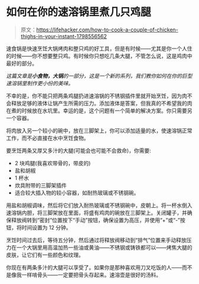 # 如何在你的速溶锅里煮几只鸡腿

> 原文：<https://lifehacker.com/how-to-cook-a-couple-of-chicken-thighs-in-your-instant-1798556562>

速食锅是快速烹饪大锅烤肉和整只鸡的好工具，但是有时候——尤其是你一个人住的时候——你不想要整只鸡。有时候你只想吃几条大腿，不管怎么说，这是鸡肉中最好的部分。



*这篇文章是**小食物，大锅**的一部分，这是一个新的系列，我们教你如何在你的巨型速溶锅里制作更小份的美味。*

不幸的是，你不能只把两条鸡腿扔进速溶锅的不锈钢插件里就开始烹饪，因为肉不会释放足够的液体让锅产生所需的压力。添加液体是答案，但我真的不希望我的肉在煮的时候放在水坑里。幸运的是，这个问题有一个简单的解决方案。你只需要另一个容器。

将肉放入另一个较小的碗中，放在三脚架上，你可以添加适量的水，使速溶锅正常工作，而不必直接在水中烹饪食物。

要烹饪两条又厚又多汁的大腿(可能会也可能不会救命)，你需要:

*   2 块鸡腿(我喜欢带骨的，带皮的)
*   盐和胡椒
*   1 杯水
*   炊具附带的三脚架插件
*   适合较大插入物的较小容器，如耐热玻璃或不锈钢碗。

用盐和胡椒调味，然后将它们放入耐热玻璃或不锈钢碗中，皮朝上。将一杯水倒入速溶锅内胆，将三脚架放在里面，将盛有鸡肉的碗放在三脚架上。关闭罐子，并确保释放阀转到“密封”位置按下“手动”按钮，确保设置为高压，并使用“+”或“-”按钮，将时间设置为 12 分钟。

烹饪时间过去后，等待五分钟，然后通过将释放阀移动到“排气”位置来手动释放压力在一个大锅里用高温加热一些油或黄油——不锈钢或铸铁都可以——烤焦大腿的皮肤，让它们有一些颜色和纹理。

你现在有两条多汁的大腿可以享受了。如果你是那种喜欢用刀叉吃饭的人——而不是像我一样啃骨头——一定要把骨头存起来。速溶壶是很好的汤料。